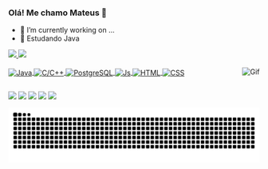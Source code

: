 ###  Olá! Me chamo Mateus 👋

- 🔭 I’m currently working on ...
- 🌱 Estudando Java

<div>
  <a href="https://github.com/mattsouza0">
  <img height="180em" src="https://github-readme-stats.vercel.app/api?username=mattsouza0&show_icons=true&theme=outrun&include_all_commits=true&count_private=true"/>
  <img height="180em" src="https://github-readme-stats.vercel.app/api/top-langs/?username=mattsouza0&layout=compact&langs_count=7&theme=outrun"/>
</div>

<div style="display: inline_block"><br>
  <img align="center" alt="Java" height="30" width="40" src="https://icongr.am/devicon/java-original.svg?size=77&color=ffffff">
  <img align="center" alt="C/C++" height="30" width="40" src="https://icongr.am/devicon/cplusplus-line.svg?size=77&color=009adb">
  <img align="center" alt="PostgreSQL" height="30" width="40" src="https://icongr.am/devicon/postgresql-original.svg?size=77&color=000000">
  <img align="center" alt="Js" height="30" width="40" src="https://icongr.am/devicon/javascript-original.svg?size=77&color=000000">
  <img align="center" alt="HTML" height="30" width="40" src="https://icongr.am/devicon/html5-original.svg?size=77&color=000000">
  <img align="center" alt="CSS" height="30" width="40" src="https://icongr.am/devicon/css3-original.svg?size=77&color=000000">
  <img align="right" alt="Gif" src="https://media.giphy.com/media/2RiU1RUjyh4C4/giphy.gif">
  
</div>
    
##

<div> 
   <a href="" target="_blank"><img src="https://img.shields.io/badge/GitHub-100000?style=for-the-badge&logo=github&logoColor=white" target="_blank"></a>
   <a href="" target="_blank"><img src="https://img.shields.io/badge/Facebook-1877F2?style=for-the-badge&logo=facebook&logoColor=white" target="_blank"></a>
   <a href="https://twitter.com/MattSzA_" target="_blank"><img src="https://img.shields.io/badge/Twitter-1DA1F2?style=for-the-badge&logo=twitter&logoColor=white" target="_blank"></a>
  <a href="" target="_blank"><img src="https://img.shields.io/badge/-Instagram-%23E4405F?style=for-the-badge&logo=instagram&logoColor=white" target="_blank"></a>
  <a href = ""><img src="https://img.shields.io/badge/-Gmail-%23333?style=for-the-badge&logo=gmail&logoColor=white" target="_blank"></a>

 
  ![Snake animation](https://github.com/mattsouza0/mattsouza0/blob/output/github-contribution-grid-snake.svg)
 
</div>

